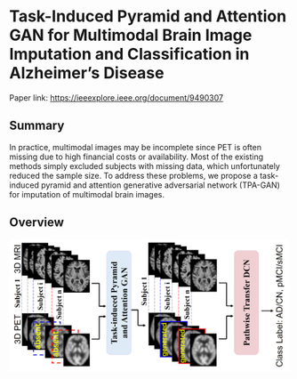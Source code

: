 # Task-Induced Pyramid and Attention GAN for Multimodal Brain Image Imputation and Classification in Alzheimer’s Disease
Paper link: https://ieeexplore.ieee.org/document/9490307

## Summary

In practice, multimodal images may be incomplete since PET is often missing due to high financial costs or availability. Most of the existing methods simply excluded subjects with missing data, which unfortunately reduced the sample size. To address these problems, we propose a task-induced pyramid and attention generative adversarial network (TPA-GAN) for imputation of multimodal brain images.

## Overview
![Fig1.png](https://github.com/xiaoxingxingkz/TPA-GAN/blob/main/Figure_in_paper/Fig1.png)
